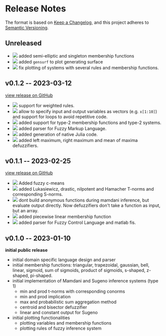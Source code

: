 # Release Notes

The format is based on [Keep a Changelog](https://keepachangelog.com/en/1.0.0/), and this project adheres to [Semantic Versioning](https://semver.org/spec/v2.0.0.html).

## Unreleased

- ![](https://img.shields.io/badge/new%20feature-green.svg) added semi-elliptic and singleton membership functions
- ![](https://img.shields.io/badge/new%20feature-green.svg) added `gensurf` to plot generating surface
- ![](https://img.shields.io/badge/bugfix-purple.svg) fix plotting of systems with several rules and membership functions.

## v0.1.2 -- 2023-03-12

[view release on GitHub](https://github.com/lucaferranti/FuzzyLogic.jl/releases/tag/v0.1.2)

- ![](https://img.shields.io/badge/new%20feature-green.svg) support for weighted rules.
- ![](https://img.shields.io/badge/new%20feature-green.svg) allow to specify input and output variables as vectors (e.g. `x[1:10]`) and support for loops to avoid repetitive code.
- ![](https://img.shields.io/badge/new%20feature-green.svg) added support for type-2 membership functions and type-2 systems.
- ![](https://img.shields.io/badge/new%20feature-green.svg) added parser for Fuzzy Markup Language.
- ![](https://img.shields.io/badge/new%20feature-green.svg) added generation of native Julia code.
- ![](https://img.shields.io/badge/enhancement-blue.svg) added left maximum, right maximum and mean of maxima defuzzifiers.

## v0.1.1 -- 2023-02-25

[view release on GitHub](https://github.com/lucaferranti/FuzzyLogic.jl/releases/tag/v0.1.1)

- ![](https://img.shields.io/badge/new%20feature-green.svg) Added fuzzy c-means
- ![](https://img.shields.io/badge/enhancement-blue.svg) added Lukasiewicz, drastic, nilpotent and Hamacher T-norms and corresponding S-norms.
- ![](https://img.shields.io/badge/enhancement-blue.svg) dont build anonymous functions during mamdani inference, but evaluate output directly. Now defuzzifiers don't take a function as input, but an array.
- ![](https://img.shields.io/badge/enhancement-blue.svg) added piecewise linear membership function
- ![](https://img.shields.io/badge/new%20feature-green.svg) added parser for Fuzzy Control Language and matlab fis.

## v0.1.0 -- 2023-01-10

**initial public release**

- initial domain specific language design and parser
- initial membership functions: triangular, trapezoidal, gaussian, bell, linear, sigmoid, sum of sigmoids, product of sigmoids, s-shaped, z-shaped, pi-shaped.
- initial implementation of Mamdani and Sugeno inference systems (type 1)
  - min and prod t-norms with corresponding conorms
  - min and prod implication
  - max and probabilistic sum aggregation method
  - centroid and bisector defuzzifier
  - linear and constant output for Sugeno
- initial plotting functionalities
  - plotting variables and membership functions
  - plotting rules of fuzzy inference system

[badge-breaking]: https://img.shields.io/badge/BREAKING-red.svg
[badge-deprecation]: https://img.shields.io/badge/deprecation-orange.svg
[badge-feature]: https://img.shields.io/badge/new%20feature-green.svg
[badge-enhancement]: https://img.shields.io/badge/enhancement-blue.svg
[badge-bugfix]: https://img.shields.io/badge/bugfix-purple.svg
[badge-security]: https://img.shields.io/badge/security-black.svg
[badge-experimental]: https://img.shields.io/badge/experimental-lightgrey.svg
[badge-maintenance]: https://img.shields.io/badge/maintenance-gray.svg